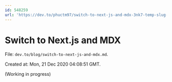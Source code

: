 ```yaml
---
id: 548259
url: 'https://dev.to/phuctm97/switch-to-next-js-and-mdx-3nk7-temp-slug-3297264'
---
```

<!-- This is an auto-generated file, don't change it directly. -->

# Switch to Next.js and MDX

File: `dev.to/blog/switch-to-next-js-and-mdx.md`.

Created at: Mon, 21 Dec 2020 04:08:51 GMT.

(Working in progress)
